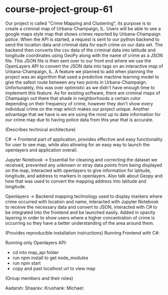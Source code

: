 # course-project-group-61

Our project is called "Crime Mapping and Clustering", its purpose is to create a criminal map of Urbana-Champaign, IL. Users will be able to see a google maps style map that shows crimes reported by Urbana-Champaign police. When the 
API is started, a request is sent to our python backend to send the location data and criminal data for each crime on our data set. The backend then converts the
csv data of the criminal data into latitude and longitude coordinates using GeoPy along with the name of crime as a JSON file. This JSON file is then sent over to our front end where we use the OpenLayers API to convert the JSON data into tags on an interactive map of Urbana-Champaign, IL. A feature we planned to add when planning the project was an algorithm that used a predictive machine learning model to give the safest route between any two points in Urbana-Champaign. Unfortunately, this was over optimistic as we didn't have enough time to implement this feature. As for existing software, there are criminal maps of Champaign out there that shade in neighborhoods a certain color depending on their frequency of crime, however they don't show every individual crime on the map which makes our project unique. Another advantage that we have is we are using the most up to date information for our crime map due to having police data from this year that is accurate.



(Describes technical architecture)

C# -> Frontend part of application, provides effective and easy functionality for user to see map, while also allowing for an easy way to launch the openlayers and application overall.

Jupyter Notebook -> Essential for cleaning and correcting the dataset we received, prevented any unknown or stray data points from being displayed on the map, interacted with openlayers to give information for latitude, longitude, and address to markers in openlayers. Also talk about Geopy and how that was used to convert the mapping address into latitude and longitude.

Openlayers -> Backend mapping technology used to display markers where crime occurred with location and name, interacted with Jupyter Notebook to receive the necessary data and convert to JSON, interacted with C# to be integrated into the frontend and be launched easily. Added in opacity layering in order to show users where a higher concentration of crime is occurring so they have a better understanding of the area around them.


(Provides reproducible installation instructions)
Running Frontend with C#:

Running only Openlayers API:

- cd into map_api folder
- run npm install to get node_modules
- run npm start
- copy and past localhost url to view map

(Group members and their roles)

Aadarsh:
Shaarav: 
Krushank:
Michael:




